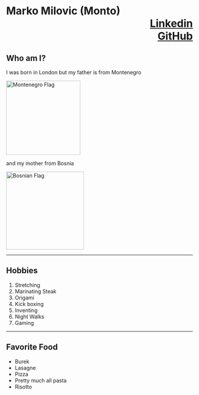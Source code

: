  # **Marko Milovic (Monto)** <div dir="rtl"> [Linkedin](https://www.linkedin.com/in/marko-milovic-5ab71220b/)  <div dir="rtl">[GitHub](https://github.com/GitMonto/hello-world)
 
## Who am I?

I was born in London but my father is from Montenegro 

<img src="https://www.worldatlas.com/img/flag/me-flag.jpg" alt="Montenegro Flag" width="200"/> 

and my mother from Bosnia


<img src="https://upload.wikimedia.org/wikipedia/commons/thumb/b/bf/Flag_of_Bosnia_and_Herzegovina.svg/2560px-Flag_of_Bosnia_and_Herzegovina.svg.png" alt="Bosnian Flag" width="210"/> 




---
## Hobbies
1. Stretching
2. Marinating Steak
3. Origami
4. Kick boxing
5. Inventing
6. Night Walks
7. Gaming

---
## Favorite Food
- Burek
- Lasagne 
- Pizza
- Pretty much all pasta
- Risotto
